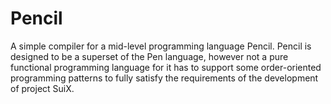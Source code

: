 # Pencil
A simple compiler for a mid-level programming language Pencil. Pencil is designed to be a superset of the Pen language, however not a pure functional programming language for it has to support some order-oriented programming patterns to fully satisfy the requirements of the development of project SuiX.
